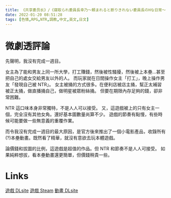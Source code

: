```yaml
---
title: 《共享委员长》/《寝取られ委員長幸乃～頼まれると断りきれない委員長のHな日常～》
date: 2022-01-20 08:51:28
tags: [色情,RPG,NTR,調教,中文,英文,日文]
---
```

# 微劇透評論

先聲明，我沒有完成一週目。

女主為了能和男友上同一所大學，打工賺錢，然後被性騷擾，然後被上本壘...甚至把自己的處女交給男友以外的人。
而玩家就在日間操作女主「打工」，晚上操作男友「發現自己被 NTR」。
女主被捅的方式很多。在便利店被店主捅，幫正太補習被正太捅，做直播捅自己，做明星被眾粉絲捅。
但要在期限內存足夠的錢，卻非常困難。

NTR 這口味本身非常獨特，不是人人可以接受。
又，這遊戲被上的只有女主一個，完全沒有其他女角。還好基本圖數量尚算不少。
遊戲的節奏有點慢，有些時候可能要做一些無意義的重覆作業。

而令我沒有完成一週目的最大原因，是官方後來推出了一個小電影產品，收錄所有(?)本壘動畫。既然看了精華，就沒有意欲去玩本體遊戲。

論價錢和拔圖的比例，這遊戲是超值的作品。但 NTR 和節奏不是人人可接受。
如果純粹想拔，看本壘動畫還更簡單，但價錢稍貴一些。

# Links

[遊戲 DLsite](https://www.dlsite.com/maniax/work/=/product_id/RJ212828.html)
[遊戲 Steam](https://store.steampowered.com/app/887530/)
[動畫 DLsite](https://www.dlsite.com/pro/work/=/product_id/VJ013479.html)
